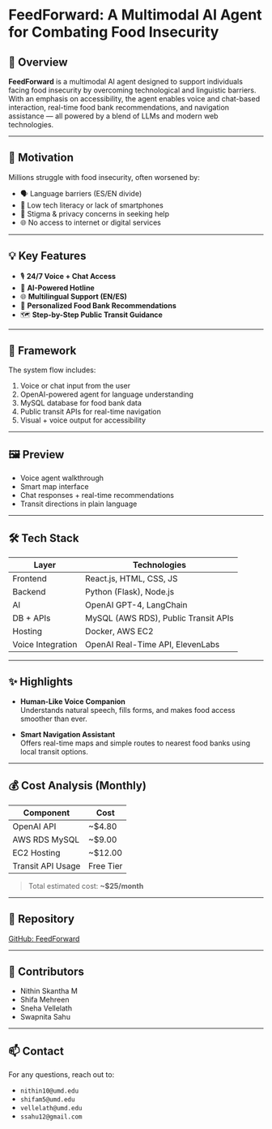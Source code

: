 # FeedForward: A Multimodal AI Agent for Combating Food Insecurity

## 🚀 Overview

**FeedForward** is a multimodal AI agent designed to support individuals facing food insecurity by overcoming technological and linguistic barriers. With an emphasis on accessibility, the agent enables voice and chat-based interaction, real-time food bank recommendations, and navigation assistance — all powered by a blend of LLMs and modern web technologies.

---

## 📌 Motivation

Millions struggle with food insecurity, often worsened by:

- 🗣️ Language barriers (ES/EN divide)
- 📱 Low tech literacy or lack of smartphones
- 🧠 Stigma & privacy concerns in seeking help
- 🌐 No access to internet or digital services

---

## 💡 Key Features

- 🎙️ **24/7 Voice + Chat Access**
- 🤖 **AI-Powered Hotline**
- 🌐 **Multilingual Support (EN/ES)**
- 🎯 **Personalized Food Bank Recommendations**
- 🗺️ **Step-by-Step Public Transit Guidance**

---

## 🧠 Framework

The system flow includes:

1. Voice or chat input from the user
2. OpenAI-powered agent for language understanding
3. MySQL database for food bank data
4. Public transit APIs for real-time navigation
5. Visual + voice output for accessibility

---

## 🖼️ Preview

- Voice agent walkthrough
- Smart map interface
- Chat responses + real-time recommendations
- Transit directions in plain language

---

## 🛠 Tech Stack

| Layer              | Technologies |
|-------------------|--------------|
| Frontend          | React.js, HTML, CSS, JS |
| Backend           | Python (Flask), Node.js |
| AI                | OpenAI GPT-4, LangChain |
| DB + APIs         | MySQL (AWS RDS), Public Transit APIs |
| Hosting           | Docker, AWS EC2 |
| Voice Integration | OpenAI Real-Time API, ElevenLabs |

---

## ✨ Highlights

- **Human-Like Voice Companion**  
  Understands natural speech, fills forms, and makes food access smoother than ever.

- **Smart Navigation Assistant**  
  Offers real-time maps and simple routes to nearest food banks using local transit options.

---

## 💰 Cost Analysis (Monthly)

| Component           | Cost        |
|---------------------|-------------|
| OpenAI API          | ~$4.80      |
| AWS RDS MySQL       | ~$9.00      |
| EC2 Hosting         | ~$12.00     |
| Transit API Usage   | Free Tier   |

> Total estimated cost: **~$25/month**

---

## 🔗 Repository

[GitHub: FeedForward](https://github.com/shifamehreen-005/FeedForward)

---

## 👥 Contributors

- Nithin Skantha M  
- Shifa Mehreen  
- Sneha Vellelath  
- Swapnita Sahu

---

## 📫 Contact

For any questions, reach out to:

- `nithin10@umd.edu`
- `shifam5@umd.edu`
- `vellelath@umd.edu`
- `ssahu12@gmail.com`
